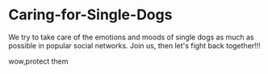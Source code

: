 # Caring-for-Single-Dogs
We try to take care of the emotions and moods of single dogs as much as possible in popular social networks. Join us, then let's fight back together!!!

wow,protect them
